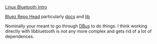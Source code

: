 [Linux Bluetooth Intro](http://people.csail.mit.edu/albert/bluez-intro/index.html)

[Bluez Repo Head](http://git.kernel.org/?p=bluetooth/bluez.git;a=tree;hb=HEAD)
particularly [docs](http://git.kernel.org/?p=bluetooth/bluez.git;a=tree;f=doc;hb=HEAD)
and [lib](http://git.kernel.org/?p=bluetooth/bluez.git;a=tree;f=lib;hb=HEAD)

Nominally your meant to go through [DBus](/dbus) to do things. I think working
directly with libbluetooth is not any more complex and gets rid of a lot of
dependences.
